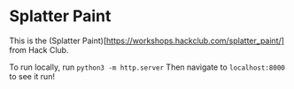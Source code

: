 # Splatter Paint
This is the (Splatter Paint)[https://workshops.hackclub.com/splatter_paint/] from Hack Club.

To run locally, run `python3 -m http.server`
Then navigate to `localhost:8000` to see it run!

